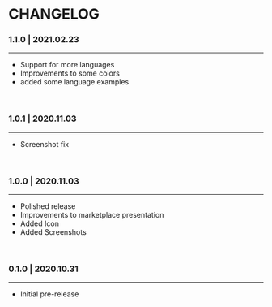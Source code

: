 # CHANGELOG

### <strong>1.1.0 | 2021.02.23</strong>

---

- Support for more languages
- Improvements to some colors
- added some language examples

<br>

### <strong>1.0.1 | 2020.11.03</strong>

---

- Screenshot fix

<br>

### <strong>1.0.0 | 2020.11.03</strong>

---

- Polished release
- Improvements to marketplace presentation
- Added Icon
- Added Screenshots

<br>

### <strong>0.1.0 | 2020.10.31</strong>

---

- Initial pre-release
